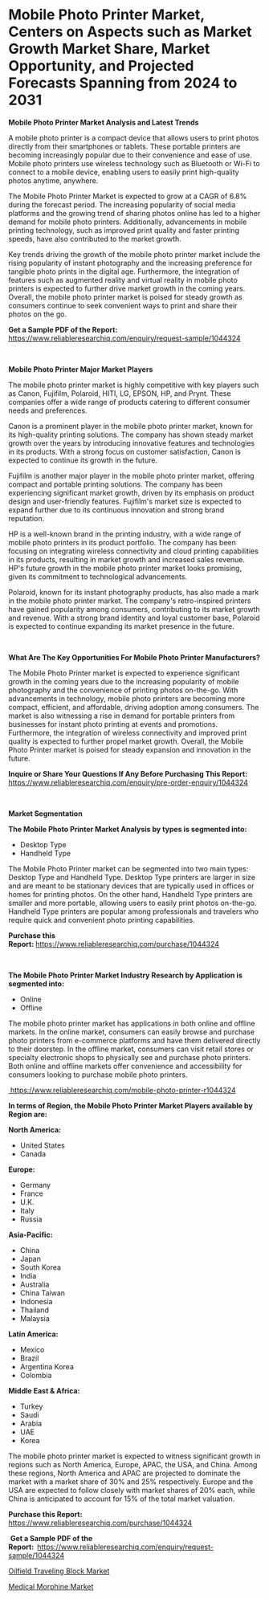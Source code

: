 <p><h1>Mobile Photo Printer Market, Centers on Aspects such as Market Growth Market Share, Market Opportunity, and Projected Forecasts Spanning from 2024 to 2031</h1></p><p><strong>Mobile Photo Printer Market Analysis and Latest Trends</strong></p>
<p><p>A mobile photo printer is a compact device that allows users to print photos directly from their smartphones or tablets. These portable printers are becoming increasingly popular due to their convenience and ease of use. Mobile photo printers use wireless technology such as Bluetooth or Wi-Fi to connect to a mobile device, enabling users to easily print high-quality photos anytime, anywhere.</p><p>The Mobile Photo Printer Market is expected to grow at a CAGR of 6.8% during the forecast period. The increasing popularity of social media platforms and the growing trend of sharing photos online has led to a higher demand for mobile photo printers. Additionally, advancements in mobile printing technology, such as improved print quality and faster printing speeds, have also contributed to the market growth.</p><p>Key trends driving the growth of the mobile photo printer market include the rising popularity of instant photography and the increasing preference for tangible photo prints in the digital age. Furthermore, the integration of features such as augmented reality and virtual reality in mobile photo printers is expected to further drive market growth in the coming years. Overall, the mobile photo printer market is poised for steady growth as consumers continue to seek convenient ways to print and share their photos on the go.</p></p>
<p><strong>Get a Sample PDF of the Report:&nbsp;</strong> <a href="https://www.reliableresearchiq.com/enquiry/request-sample/1044324">https://www.reliableresearchiq.com/enquiry/request-sample/1044324</a></p>
<p>&nbsp;</p>
<p><strong>Mobile Photo Printer Major Market Players</strong></p>
<p><p>The mobile photo printer market is highly competitive with key players such as Canon, Fujifilm, Polaroid, HITI, LG, EPSON, HP, and Prynt. These companies offer a wide range of products catering to different consumer needs and preferences.</p><p>Canon is a prominent player in the mobile photo printer market, known for its high-quality printing solutions. The company has shown steady market growth over the years by introducing innovative features and technologies in its products. With a strong focus on customer satisfaction, Canon is expected to continue its growth in the future.</p><p>Fujifilm is another major player in the mobile photo printer market, offering compact and portable printing solutions. The company has been experiencing significant market growth, driven by its emphasis on product design and user-friendly features. Fujifilm's market size is expected to expand further due to its continuous innovation and strong brand reputation.</p><p>HP is a well-known brand in the printing industry, with a wide range of mobile photo printers in its product portfolio. The company has been focusing on integrating wireless connectivity and cloud printing capabilities in its products, resulting in market growth and increased sales revenue. HP's future growth in the mobile photo printer market looks promising, given its commitment to technological advancements.</p><p>Polaroid, known for its instant photography products, has also made a mark in the mobile photo printer market. The company's retro-inspired printers have gained popularity among consumers, contributing to its market growth and revenue. With a strong brand identity and loyal customer base, Polaroid is expected to continue expanding its market presence in the future.</p></p>
<p>&nbsp;</p>
<p><strong>What Are The Key Opportunities For Mobile Photo Printer Manufacturers?</strong></p>
<p><p>The Mobile Photo Printer market is expected to experience significant growth in the coming years due to the increasing popularity of mobile photography and the convenience of printing photos on-the-go. With advancements in technology, mobile photo printers are becoming more compact, efficient, and affordable, driving adoption among consumers. The market is also witnessing a rise in demand for portable printers from businesses for instant photo printing at events and promotions. Furthermore, the integration of wireless connectivity and improved print quality is expected to further propel market growth. Overall, the Mobile Photo Printer market is poised for steady expansion and innovation in the future.</p></p>
<p><strong>Inquire or Share Your Questions If Any Before Purchasing This Report:</strong> <a href="https://www.reliableresearchiq.com/enquiry/pre-order-enquiry/1044324">https://www.reliableresearchiq.com/enquiry/pre-order-enquiry/1044324</a></p>
<p>&nbsp;</p>
<p><strong>Market Segmentation</strong></p>
<p><strong>The Mobile Photo Printer Market Analysis by types is segmented into:</strong></p>
<p><ul><li>Desktop Type</li><li>Handheld Type</li></ul></p>
<p><p>The Mobile Photo Printer market can be segmented into two main types: Desktop Type and Handheld Type. Desktop Type printers are larger in size and are meant to be stationary devices that are typically used in offices or homes for printing photos. On the other hand, Handheld Type printers are smaller and more portable, allowing users to easily print photos on-the-go. Handheld Type printers are popular among professionals and travelers who require quick and convenient photo printing capabilities.</p></p>
<p><strong>Purchase this Report:&nbsp;</strong><a href="https://www.reliableresearchiq.com/purchase/1044324">https://www.reliableresearchiq.com/purchase/1044324</a></p>
<p>&nbsp;</p>
<p><strong>The Mobile Photo Printer Market Industry Research by Application is segmented into:</strong></p>
<p><ul><li>Online</li><li>Offline</li></ul></p>
<p><p>The mobile photo printer market has applications in both online and offline markets. In the online market, consumers can easily browse and purchase photo printers from e-commerce platforms and have them delivered directly to their doorstep. In the offline market, consumers can visit retail stores or specialty electronic shops to physically see and purchase photo printers. Both online and offline markets offer convenience and accessibility for consumers looking to purchase mobile photo printers.</p></p>
<p><a href="https://www.reliableresearchiq.com/mobile-photo-printer-r1044324">&nbsp;https://www.reliableresearchiq.com/mobile-photo-printer-r1044324</a></p>
<p><strong>In terms of Region, the Mobile Photo Printer Market Players available by Region are:</strong></p>
<p>
    <p> <strong> North America: </strong>
        <ul>
            <li>United States</li>
            <li>Canada</li>
        </ul>
        </p> 
    <p> <strong> Europe: </strong>
        <ul>
            <li>Germany</li>
            <li>France</li>
            <li>U.K.</li>
            <li>Italy</li>
            <li>Russia</li>
        </ul>
        </p> 
    <p> <strong> Asia-Pacific: </strong>
        <ul>
            <li>China</li>
            <li>Japan</li>
            <li>South Korea</li>
            <li>India</li>
            <li>Australia</li>
            <li>China Taiwan</li>
            <li>Indonesia</li>
            <li>Thailand</li>
            <li>Malaysia</li>
        </ul>
        </p> 
    <p> <strong> Latin America: </strong>
        <ul>
            <li>Mexico</li>
            <li>Brazil</li>
            <li>Argentina Korea</li>
            <li>Colombia</li>
        </ul>
        </p> 
    <p> <strong> Middle East & Africa: </strong>
        <ul>
            <li>Turkey</li>
            <li>Saudi</li>
            <li>Arabia</li>
            <li>UAE</li>
            <li>Korea</li>
        </ul>
    </p>
    </p>
<p><p>The mobile photo printer market is expected to witness significant growth in regions such as North America, Europe, APAC, the USA, and China. Among these regions, North America and APAC are projected to dominate the market with a market share of 30% and 25% respectively. Europe and the USA are expected to follow closely with market shares of 20% each, while China is anticipated to account for 15% of the total market valuation.</p></p>
<p><strong>Purchase this Report: </strong><a href="https://www.reliableresearchiq.com/purchase/1044324">https://www.reliableresearchiq.com/purchase/1044324</a></p>
<p>&nbsp;<strong>Get a Sample PDF of the Report:&nbsp;&nbsp;</strong><a href="https://www.reliableresearchiq.com/enquiry/request-sample/1044324">https://www.reliableresearchiq.com/enquiry/request-sample/1044324</a></p>
<p><strong></strong></p>
<p><p><a href="https://github.com/julyju69/Market-Research-Report-List-4/blob/main/oilfield-traveling-block-market.md">Oilfield Traveling Block Market</a></p><p><a href="https://issuu.com/reportprime-2/docs/medical-morphine-market-size-2030.pptx">Medical Morphine Market</a></p></p>